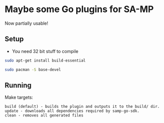 # Maybe some Go plugins for SA-MP
Now partially usable!

## Setup
* You need 32 bit stuff to compile
```sh
sudo apt-get install build-essential
```
```sh
sudo pacman -S base-devel
```

## Running
Make targets:
```
build (default) - builds the plugin and outputs it to the build/ dir.
update - downloads all dependencies required by samp-go-sdk.
clean - removes all generated files
```
